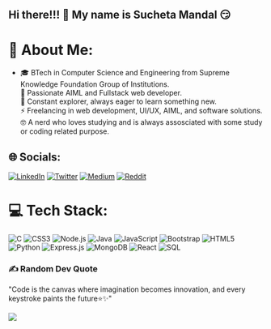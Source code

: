 ## Hi there!!! 👋 My name is Sucheta Mandal 😏
# 💫 About Me:
- 🎓 BTech in Computer Science and Engineering from Supreme Knowledge Foundation Group of Institutions.<br>🌱 Passionate AIML and Fullstack web developer.<br>🚀 Constant explorer, always eager to learn something new.<br>⚡ Freelancing in web development, UI/UX, AIML, and software solutions.<br>🤓 A nerd who loves studying and is always assosciated with some study or coding related purpose.


## 🌐 Socials:
[![LinkedIn](https://img.shields.io/badge/LinkedIn-%230077B5.svg?logo=linkedin&logoColor=white)](https://www.linkedin.com/in/sucheta-mandal-ba4b7b202/) [![Twitter](https://img.shields.io/badge/Twitter-%231DA1F2.svg?logo=Twitter&logoColor=white)](https://x.com/Sucheta1924) [![Medium](https://img.shields.io/badge/Medium-%230077B5.svg?logo=medium&logoColor=white)](https://medium.com/@sucheta963) [![Reddit](https://img.shields.io/badge/reddit-%230077B5.svg?logo=reddit&logoColor=white)](https://www.reddit.com/user/Timely-Concern-8549/) 

# 💻 Tech Stack:
![C](https://img.shields.io/badge/c-%2300599C.svg?style=for-the-badge&logo=c&logoColor=white) ![CSS3](https://img.shields.io/badge/css3-%231572B6.svg?style=for-the-badge&logo=css3&logoColor=white) ![Node.js](https://img.shields.io/badge/node.js-6DA55F?style=for-the-badge&logo=node.js&logoColor=white) ![Java](https://img.shields.io/badge/java-%23ED8B00.svg?style=for-the-badge&logo=java&logoColor=white) ![JavaScript](https://img.shields.io/badge/javascript-%23323330.svg?style=for-the-badge&logo=javascript&logoColor=%23F7DF1E) ![Bootstrap](https://img.shields.io/badge/bootstrap-%23563D7C.svg?style=for-the-badge&logo=bootstrap&logoColor=white) ![HTML5](https://img.shields.io/badge/html5-%23E34F26.svg?style=for-the-badge&logo=html5&logoColor=white) ![Python](https://img.shields.io/badge/python-3670A0?style=for-the-badge&logo=python&logoColor=ffdd54) ![Express.js](https://img.shields.io/badge/express.js-%23404d59.svg?style=for-the-badge&logo=express&logoColor=%2361DAFB) ![MongoDB](https://img.shields.io/badge/MongoDB-%234ea94b.svg?style=for-the-badge&logo=mongodb&logoColor=white) ![React](https://img.shields.io/badge/react-%2320232a.svg?style=for-the-badge&logo=react&logoColor=%2361DAFB) ![SQL](https://img.shields.io/badge/SQL-316192?style=for-the-badge&logo=sql&logoColor=white)


### ✍️ Random Dev Quote
"Code is the canvas where imagination becomes innovation, and every keystroke paints the future⭐✨"

[![](https://visitcount.itsvg.in/api?id=sucheta10&icon=0&color=0)](https://visitcount.itsvg.in)

<!-- Proudly created with GPRM ( https://gprm.itsvg.in ) -->
